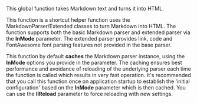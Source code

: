 ﻿This global function takes Markdown text and turns it into HTML. This function is a shortcut helper function uses the MarkdownParser/Extended classes to turn Markdown into HTML. The function supports both the basic Markdown parser and extended parser via the **lnMode** parameter. The extended parser provides link, code and FontAwesome font parsing features not provided in the base parser.This function by default **caches** the Markdown parser instance, using the **lnMode** options you provide in the parameter. The caching ensures best performance and avoidance of reloading of the underlying parser each time the function is called which results in very fast operation. It's recommended that you call this function once on application startup to establish the 'initial configuration' based on the **lnMode** parameter which is then cached. You can use the **llReload** parameter to force reloading with new settings.
